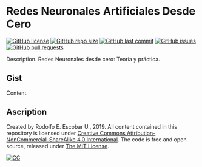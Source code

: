 # Redes Neuronales Artificiales Desde Cero
[![GitHub license](https://img.shields.io/github/license/ajcyucatan/redes-neuronales?style=popout-square)](https://github.com/ajcyucatan/redes-neuronales/blob/master/LICENSE)
[![GitHub repo size](https://img.shields.io/github/repo-size/ajcyucatan/redes-neuronales?style=popout-square)](https://github.com/ajcyucatan/redes-neuronales.git)
[![GitHub last commit](https://img.shields.io/github/last-commit/ajcyucatan/redes-neuronales?style=popout-square)](https://github.com/ajcyucatan/redes-neuronales/commits/master)
[![GitHub issues](https://img.shields.io/github/issues/ajcyucatan/redes-neuronales?style=popout-square)](https://github.com/ajcyucatan/redes-neuronales/issues)
[![GitHub pull requests](https://img.shields.io/github/issues-pr/ajcyucatan/redes-neuronales?style=popout-square)](https://github.com/ajcyucatan/redes-neuronales/pull)

Description. Redes Neuronales desde cero: Teoría y práctica.


## Gist

Content.


## Ascription

Created by Rodolfo E. Escobar U., 2019. All content contained in this repository is licensed under [Creative Commons Attribution-NonCommercial-ShareAlike 4.0 International](https://creativecommons.org/licenses/by-nc-sa/4.0 "CC BY-NC-SA 4.0"). The code is free and open source, released under [The MIT License](https://mit-license.org "The MIT License").

[![CC](http://forthebadge.com/images/badges/cc-nc-sa.svg)](https://creativecommons.org/licenses/by-nc-sa/4.0 "CC BY-NC-SA 4.0")
